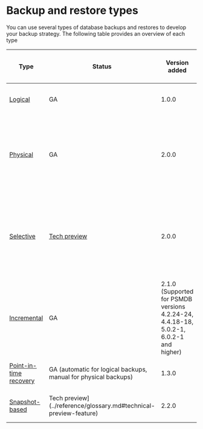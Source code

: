 # Backup and restore types

You can use several types of database backups and restores to develop your backup strategy. The following table provides an overview of each type

| Type           | Status  | Version added | Supported deployments | Percona Server for MongoDB | MongoDB Community /Enterprise Edition | 
| ---------------| -------- | ------------ | ----------------------| ------------------ | ---------------------------------------|
| [Logical](logical.md)| GA      | 1.0.0         | Sharded clusters and non-sharded replica sets | Yes | Yes | 
| [Physical](physical.md) | GA      | 2.0.0         | Sharded clusters and non-sharded replica sets | Yes (starting with 4.2.15-16, 4.4.6-8 and higher, 5.0.x, 6.0.x) | No | 
| [Selective](selective-backup.md) | [Tech preview](../reference/glossary.md#technical-preview-feature)| 2.0.0         | Sharded clusters (starting with version 2.0.3) and non-sharded replica sets. Sharded collections are not yet supported. | Yes | Yes | 
| [Incremental](incremental-backup.md) | GA | 2.1.0 (Supported for PSMDB versions 4.2.24-24, 4.4.18-18, 5.0.2-1, 6.0.2-1 and higher) | Sharded clusters and non-sharded replica sets | Yes  | No |  
| [Point-in-time recovery](point-in-time-recovery.md) | GA (automatic for logical backups, manual for physical backups) | 1.3.0   | Sharded clusters and non-sharded replica sets | Yes | Yes | 
| [Snapshot-based](snapshots.md) | Tech preview](../reference/glossary.md#technical-preview-feature) | 2.2.0 | Sharded clusters and non-sharded replica sets | Yes | No | 


